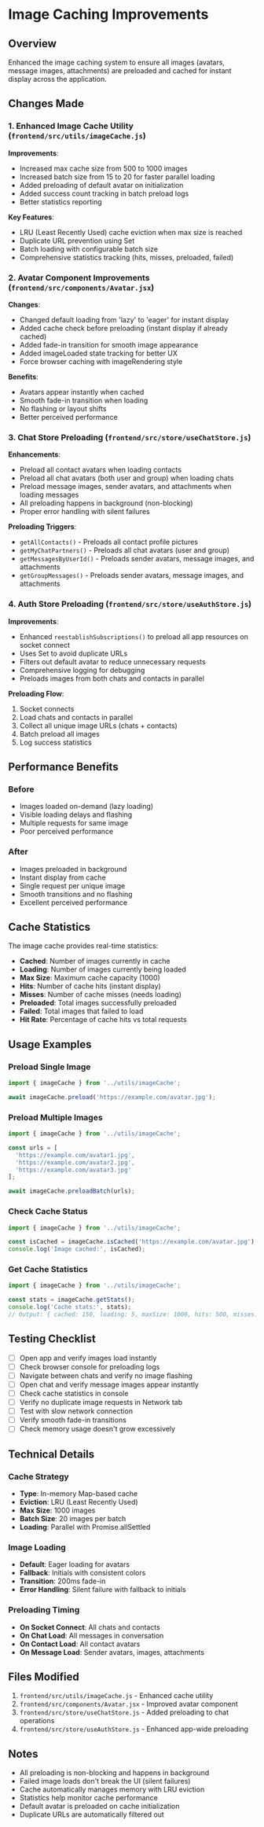 # Image Caching Improvements

## Overview
Enhanced the image caching system to ensure all images (avatars, message images, attachments) are preloaded and cached for instant display across the application.

## Changes Made

### 1. Enhanced Image Cache Utility (`frontend/src/utils/imageCache.js`)

**Improvements**:
- Increased max cache size from 500 to 1000 images
- Increased batch size from 15 to 20 for faster parallel loading
- Added preloading of default avatar on initialization
- Added success count tracking in batch preload logs
- Better statistics reporting

**Key Features**:
- LRU (Least Recently Used) cache eviction when max size is reached
- Duplicate URL prevention using Set
- Batch loading with configurable batch size
- Comprehensive statistics tracking (hits, misses, preloaded, failed)

### 2. Avatar Component Improvements (`frontend/src/components/Avatar.jsx`)

**Changes**:
- Changed default loading from 'lazy' to 'eager' for instant display
- Added cache check before preloading (instant display if already cached)
- Added fade-in transition for smooth image appearance
- Added imageLoaded state tracking for better UX
- Force browser caching with imageRendering style

**Benefits**:
- Avatars appear instantly when cached
- Smooth fade-in transition when loading
- No flashing or layout shifts
- Better perceived performance

### 3. Chat Store Preloading (`frontend/src/store/useChatStore.js`)

**Enhancements**:
- Preload all contact avatars when loading contacts
- Preload all chat avatars (both user and group) when loading chats
- Preload message images, sender avatars, and attachments when loading messages
- All preloading happens in background (non-blocking)
- Proper error handling with silent failures

**Preloading Triggers**:
- `getAllContacts()` - Preloads all contact profile pictures
- `getMyChatPartners()` - Preloads all chat avatars (user and group)
- `getMessagesByUserId()` - Preloads sender avatars, message images, and attachments
- `getGroupMessages()` - Preloads sender avatars, message images, and attachments

### 4. Auth Store Preloading (`frontend/src/store/useAuthStore.js`)

**Improvements**:
- Enhanced `reestablishSubscriptions()` to preload all app resources on socket connect
- Uses Set to avoid duplicate URLs
- Filters out default avatar to reduce unnecessary requests
- Comprehensive logging for debugging
- Preloads images from both chats and contacts in parallel

**Preloading Flow**:
1. Socket connects
2. Load chats and contacts in parallel
3. Collect all unique image URLs (chats + contacts)
4. Batch preload all images
5. Log success statistics

## Performance Benefits

### Before
- Images loaded on-demand (lazy loading)
- Visible loading delays and flashing
- Multiple requests for same image
- Poor perceived performance

### After
- Images preloaded in background
- Instant display from cache
- Single request per unique image
- Smooth transitions and no flashing
- Excellent perceived performance

## Cache Statistics

The image cache provides real-time statistics:
- **Cached**: Number of images currently in cache
- **Loading**: Number of images currently being loaded
- **Max Size**: Maximum cache capacity (1000)
- **Hits**: Number of cache hits (instant display)
- **Misses**: Number of cache misses (needs loading)
- **Preloaded**: Total images successfully preloaded
- **Failed**: Total images that failed to load
- **Hit Rate**: Percentage of cache hits vs total requests

## Usage Examples

### Preload Single Image
```javascript
import { imageCache } from '../utils/imageCache';

await imageCache.preload('https://example.com/avatar.jpg');
```

### Preload Multiple Images
```javascript
import { imageCache } from '../utils/imageCache';

const urls = [
  'https://example.com/avatar1.jpg',
  'https://example.com/avatar2.jpg',
  'https://example.com/avatar3.jpg'
];

await imageCache.preloadBatch(urls);
```

### Check Cache Status
```javascript
import { imageCache } from '../utils/imageCache';

const isCached = imageCache.isCached('https://example.com/avatar.jpg');
console.log('Image cached:', isCached);
```

### Get Cache Statistics
```javascript
import { imageCache } from '../utils/imageCache';

const stats = imageCache.getStats();
console.log('Cache stats:', stats);
// Output: { cached: 150, loading: 5, maxSize: 1000, hits: 500, misses: 50, ... }
```

## Testing Checklist

- [ ] Open app and verify images load instantly
- [ ] Check browser console for preloading logs
- [ ] Navigate between chats and verify no image flashing
- [ ] Open chat and verify message images appear instantly
- [ ] Check cache statistics in console
- [ ] Verify no duplicate image requests in Network tab
- [ ] Test with slow network connection
- [ ] Verify smooth fade-in transitions
- [ ] Check memory usage doesn't grow excessively

## Technical Details

### Cache Strategy
- **Type**: In-memory Map-based cache
- **Eviction**: LRU (Least Recently Used)
- **Max Size**: 1000 images
- **Batch Size**: 20 images per batch
- **Loading**: Parallel with Promise.allSettled

### Image Loading
- **Default**: Eager loading for avatars
- **Fallback**: Initials with consistent colors
- **Transition**: 200ms fade-in
- **Error Handling**: Silent failure with fallback to initials

### Preloading Timing
- **On Socket Connect**: All chats and contacts
- **On Chat Load**: All messages in conversation
- **On Contact Load**: All contact avatars
- **On Message Load**: Sender avatars, images, attachments

## Files Modified

1. `frontend/src/utils/imageCache.js` - Enhanced cache utility
2. `frontend/src/components/Avatar.jsx` - Improved avatar component
3. `frontend/src/store/useChatStore.js` - Added preloading to chat operations
4. `frontend/src/store/useAuthStore.js` - Enhanced app-wide preloading

## Notes

- All preloading is non-blocking and happens in background
- Failed image loads don't break the UI (silent failures)
- Cache automatically manages memory with LRU eviction
- Statistics help monitor cache performance
- Default avatar is preloaded on cache initialization
- Duplicate URLs are automatically filtered out
